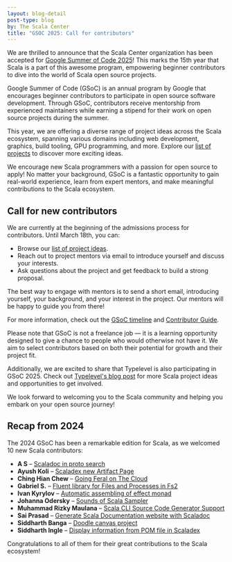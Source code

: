 ```yaml
---
layout: blog-detail
post-type: blog
by: The Scala Center
title: "GSOC 2025: Call for contributors"
---
```


We are thrilled to announce that the Scala Center organization has been accepted for [Google Summer of Code 2025](https://summerofcode.withgoogle.com/)!
This marks the 15th year that Scala is a part of this awesome program, empowering beginner contributors to dive into the world of Scala open source projects.

Google Summer of Code (GSoC) is an annual program by Google that encourages beginner contributors to participate in open source software development.
Through GSoC, contributors receive mentorship from experienced maintainers while earning a stipend for their work on open source projects during the summer.

This year, we are offering a diverse range of project ideas across the Scala ecosystem, spanning various domains including web development, graphics, build tooling, GPU programming, and more.
Explore our [list of projects](https://github.com/scalacenter/GoogleSummerOfCode) to discover more exciting ideas.

We encourage new Scala programmers with a passion for open source to apply!
No matter your background, GSoC is a fantastic opportunity to gain real-world experience, learn from expert mentors, and make meaningful contributions to the Scala ecosystem.

## Call for new contributors

We are currently at the beginning of the admissions process for contributors. Until March 18th, you can:

- Browse our [list of project ideas](https://github.com/scalacenter/GoogleSummerOfCode).
- Reach out to project mentors via email to introduce yourself and discuss your interests.
- Ask questions about the project and get feedback to build a strong proposal.

The best way to engage with mentors is to send a short email, introducing yourself, your background, and your interest in the project.
Our mentors will be happy to guide you from there!

For more information, check out the [GSoC timeline](https://developers.google.com/open-source/gsoc/timeline) and [Contributor Guide](https://google.github.io/gsocguides/student/).

Please note that GSoC is not a freelance job — it is a learning opportunity designed to give a chance to people who would otherwise not have it.
We aim to select contributors based on both their potential for growth and their project fit.

Additionally, we are excited to share that Typelevel is also participating in GSoC 2025.
Check out [Typelevel's blog post](https://typelevel.org/blog/2025/02/27/gsoc.html) for more Scala project ideas and opportunities to get involved.

We look forward to welcoming you to the Scala community and helping you embark on your open source journey!

## Recap from 2024

The 2024 GSoC has been a remarkable edition for Scala, as we welcomed 10 new Scala contributors:

- **A S** – [Scaladoc in proto search](https://summerofcode.withgoogle.com/programs/2024/projects/jSLG7125)
- **Ayush Koli** – [Scaladex new Artifact Page](https://summerofcode.withgoogle.com/programs/2024/projects/AMrkEU3Z)
- **Ching Hian Chew** – [Going Feral on The Cloud](https://summerofcode.withgoogle.com/programs/2024/projects/NIbV6kPm)
- **Gabriel S.** – [Fluent library for Files and Processes in Fs2](https://summerofcode.withgoogle.com/programs/2024/projects/tAMQw1p1)
- **Ivan Kyrylov** – [Automatic assembling of effect monad](https://summerofcode.withgoogle.com/programs/2024/projects/JBmyhlcN)
- **Johanna Odersky** – [Sounds of Scala Sampler](https://summerofcode.withgoogle.com/programs/2024/projects/6fFGNWW8)
- **Muhammad Rizky Maulana** – [Scala CLI Source Code Generator Support](https://summerofcode.withgoogle.com/programs/2024/projects/CkctbYJJ)
- **Sai Prasad** – [Generate Scala Documentation website with Scaladoc](https://summerofcode.withgoogle.com/programs/2024/projects/a2ia4s3Z)
- **Siddharth Banga** – [Doodle canvas project](https://summerofcode.withgoogle.com/programs/2024/projects/6tCjKxBz)
- **Siddharth Ingle** – [Display information from POM file in Scaladex](https://summerofcode.withgoogle.com/programs/2024/projects/4nuShODP)

Congratulations to all of them for their great contributions to the Scala ecosystem!
